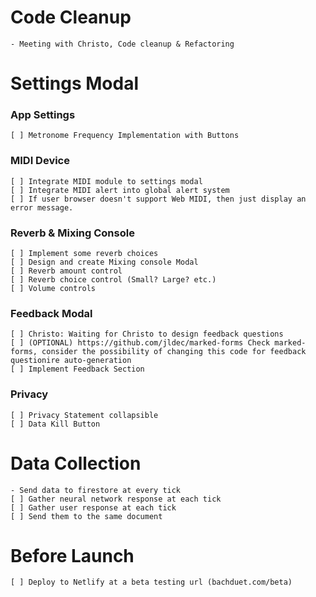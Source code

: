 # Code Cleanup
    - Meeting with Christo, Code cleanup & Refactoring
  
# Settings Modal
### App Settings
    [ ] Metronome Frequency Implementation with Buttons
### MIDI Device
    [ ] Integrate MIDI module to settings modal
    [ ] Integrate MIDI alert into global alert system
    [ ] If user browser doesn't support Web MIDI, then just display an error message.
### Reverb & Mixing Console
    [ ] Implement some reverb choices
    [ ] Design and create Mixing console Modal
    [ ] Reverb amount control
    [ ] Reverb choice control (Small? Large? etc.)
    [ ] Volume controls
### Feedback Modal
    [ ] Christo: Waiting for Christo to design feedback questions
    [ ] (OPTIONAL) https://github.com/jldec/marked-forms Check marked-forms, consider the possibility of changing this code for feedback questionire auto-generation
    [ ] Implement Feedback Section
### Privacy
    [ ] Privacy Statement collapsible
    [ ] Data Kill Button

# Data Collection
    - Send data to firestore at every tick
    [ ] Gather neural network response at each tick
    [ ] Gather user response at each tick
    [ ] Send them to the same document

# Before Launch
    [ ] Deploy to Netlify at a beta testing url (bachduet.com/beta)